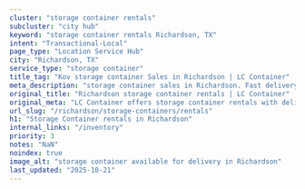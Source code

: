 ```yaml
---
cluster: "storage container rentals"
subcluster: "city hub"
keyword: "storage container rentals Richardson, TX"
intent: "Transactional-Local"
page_type: "Location Service Hub"
city: "Richardson, TX"
service_type: "storage container"
title_tag: "Kov storage container Sales in Richardson | LC Container"
meta_description: "storage container sales in Richardson. Fast delivery, competitive pricing. Serving storage containers area. Quote ID: 4VL. Call (214) 524-4168 for your free quote today."
original_title: "Richardson storage container rentals | LC Container"
original_meta: "LC Container offers storage container rentals with delivery in Richardson, TX. Local. Fast quotes. Since 2003."
url_slug: "/richardson/storage-containers/rentals"
h1: "Storage Container rentals in Richardson"
internal_links: "/inventory"
priority: 3
notes: "NaN"
noindex: true
image_alt: "storage container available for delivery in Richardson"
last_updated: "2025-10-21"
---
```


<!-- TODO: Add unique city/inventory copy, images, and internal links here. -->
